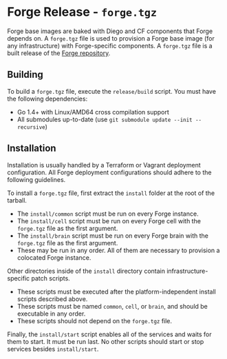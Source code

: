 # Forge Release - `forge.tgz`

Forge base images are baked with Diego and CF components that Forge depends on.
A `forge.tgz` file is used to provision a Forge base image (for any infrastructure)
with Forge-specific components. A `forge.tgz` file is a built release of the
[Forge repository](https://github.com/cloudfoundry-incubator/forge).

## Building

To build a `forge.tgz` file, execute the `release/build` script. You must have the
following dependencies:
- Go 1.4+ with Linux/AMD64 cross compilation support
- All submodules up-to-date (use `git submodule update --init --recursive`)

## Installation

Installation is usually handled by a Terraform or Vagrant deployment configuration. All
Forge deployment configurations should adhere to the following guidelines.

To install a `forge.tgz` file, first extract the `install` folder at the root of the tarball.
- The `install/common` script must be run on every Forge instance.
- The `install/cell` script must be run on every Forge cell
  with the `forge.tgz` file as the first argument.
- The `install/brain` script must be run on every Forge brain
  with the `forge.tgz` file as the first argument.
- These may be run in any order. All of them are necessary
  to provision a colocated Forge instance.

Other directories inside of the `install` directory contain infrastructure-specific patch scripts.
- These scripts must be executed after the platform-independent install scripts described above.
- These scripts must be named `common`, `cell`, or `brain`, and should be executable in any order.
- These scripts should not depend on the `forge.tgz` file.

Finally, the `install/start` script enables all of the services and waits for them to start.
It must be run last. No other scripts should start or stop services besides `install/start`.
